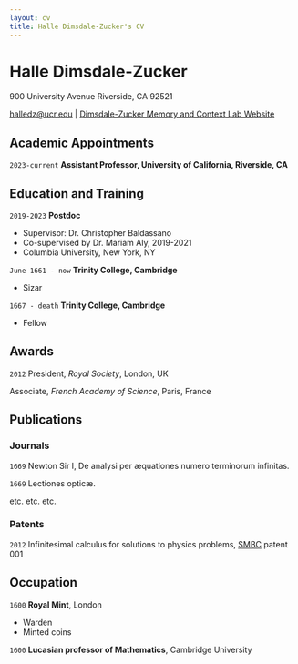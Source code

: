 ```yaml
---
layout: cv
title: Halle Dimsdale-Zucker's CV
---
```

# Halle Dimsdale-Zucker
900 University Avenue
Riverside, CA 92521

<div id="webaddress">
<a href="halledz@ucr.edu">halledz@ucr.edu</a>
| <a href="https://dzlab.ucr.edu/">Dimsdale-Zucker Memory and Context Lab Website</a>
</div>


## Academic Appointments
`2023-current`
__Assistant Professor, University of California, Riverside, CA__

## Education and Training

`2019-2023`
__Postdoc__

- Supervisor: Dr. Christopher Baldassano
- Co-supervised by Dr. Mariam Aly, 2019-2021
- Columbia University, New York, NY

`June 1661 - now`
__Trinity College, Cambridge__

- Sizar

`1667 - death`
__Trinity College, Cambridge__

- Fellow



## Awards

`2012`
President, *Royal Society*, London, UK

Associate, *French Academy of Science*, Paris, France



## Publications

<!-- A list is also available [online](http://scholar.google.co.uk/citations?user=LTOTl0YAAAAJ) -->

### Journals

`1669`
Newton Sir I, De analysi per æquationes numero terminorum infinitas. 

`1669`
Lectiones opticæ.

etc. etc. etc.

### Patents

`2012`
Infinitesimal calculus for solutions to physics problems, [SMBC](http://www.techdirt.com/articles/20121011/09312820678/if-patents-had-been-around-time-newton.shtml) patent 001


## Occupation

`1600`
__Royal Mint__, London

- Warden
- Minted coins

`1600`
__Lucasian professor of Mathematics__, Cambridge University



<!-- ### Footer

Last updated: May 2013 -->


